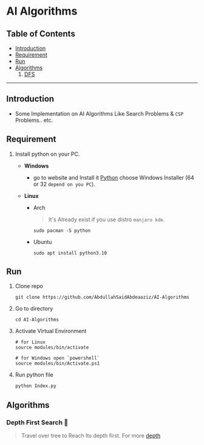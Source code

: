 # AI Algorithms

## Table of Contents

- [Introduction](#introduction)
- [Requirement](#requirement)
- [Run](#run)
- [Algorithms](#algorithms)
    1. [DFS]


[DFS]: #depth-first-search-🔎

---

## Introduction

- Some Implementation on AI Algorithms Like Search Problems & `CSP` Problems.. etc.

## Requirement

1. Install python on your PC.
    - **Windows**
        - go to website and Install it [Python](https://www.python.org/downloads/windows/) choose Windows Installer (64 or 32 `depend on you PC`).

    - **Linux**
        - Arch
            > It's Already exist if you use distro `manjaro kde`.

            ```terminal
            sudo pacman -S python 
            ```

        - Ubuntu

          ```shell
          sudo apt install python3.10
          ```

## Run

1. Clone repo

    ```git
    git clone https://github.com/AbdullahSaidAbdeaaziz/AI-Algorithms 
    ```

2. Go to directory

    ```shell
    cd AI-Algorithms
    ```

3. Activate Virtual Environment

    ```shell
    # for Linux
    source modules/bin/activate

    # for Windows open `powershell`
    source modules/bin/Activate.ps1
    ```

4. Run python file

    ```python
    python Index.py
    ```

## Algorithms

### Depth First Search 🔎

> Travel over tree to Reach Its depth first. For more [depth](https://www.geeksforgeeks.org/depth-first-search-or-dfs-for-a-graph/)


[def]: ###depth-first-search
